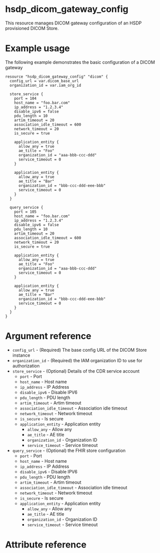 # hsdp_dicom_gateway_config
This resource manages DICOM gateway configuration of an HSDP provisioned DICOM Store.

# Example usage
The following example demonstrates the basic configuration of a DICOM gateway

```hcl
resource "hsdp_dicom_gateway_config" "dicom" {
  config_url = var.dicom_base_url
  organization_id = var.iam_org_id
  
  store_service {
    port = 104
    host_name = "foo.bar.com"
    ip_address = "1.2.3.4"
    disable_ipv6 = false
    pdu_length = 10
    artim_timeout = 20
    association_idle_timeout = 600
    network_timeout = 20
    is_secure = true
    
    application_entity {
      allow_any = true
      ae_title = "Foo"
      organization_id = "aaa-bbb-ccc-ddd"
      service_timeout = 0
    }

    application_entity {
      allow_any = true
      ae_title = "Bar"
      organization_id = "bbb-ccc-ddd-eee-bbb"
      service_timeout = 0
    }
  }

  query_service {
    port = 105
    host_name = "foo.bar.com"
    ip_address = "1.2.3.4"
    disable_ipv6 = false
    pdu_length = 10
    artim_timeout = 20
    association_idle_timeout = 600
    network_timeout = 20
    is_secure = true

    application_entity {
      allow_any = true
      ae_title = "Foo"
      organization_id = "aaa-bbb-ccc-ddd"
      service_timeout = 0
    }

    application_entity {
      allow_any = true
      ae_title = "Bar"
      organization_id = "bbb-ccc-ddd-eee-bbb"
      service_timeout = 0
    }
  }
}
```

# Argument reference

* `config_url` - (Required) The base config URL of the DICOM Store instance
* `organization_id` - (Required) the IAM organization ID to use for authorization
* `store_service` - (Optional) Details of the CDR service account
  * `port` - Port
  * `host_name` - Host name
  * `ip_address` - IP Address
  * `disable_ipv6` - Disable IPV6
  * `pdu_length` - PDU length
  * `artim_timeout` - Artim timeout
  * `association_idle_timeout` - Association idle timeout
  * `network_timeout` - Network timeout
  * `is_secure` - Is secure
  * `application_entity` - Application entity
    * `allow_any` - Allow any
    * `ae_title` - AE title
    * `organization_id` - Organization ID
    * `service_timeout` - Service timeout
* `query_service` - (Optional) the FHIR store configuration
  * `port` - Port
  * `host_name` - Host name
  * `ip_address` - IP Address
  * `disable_ipv6` - Disable IPV6
  * `pdu_length` - PDU length
  * `artim_timeout` - Artim timeout
  * `association_idle_timeout` - Association idle timeout
  * `network_timeout` - Network timeout
  * `is_secure` - Is secure
  * `application_entity` - Application entity
    * `allow_any` - Allow any
    * `ae_title` - AE title
    * `organization_id` - Organization ID
    * `service_timeout` - Service timeout  

# Attribute reference
